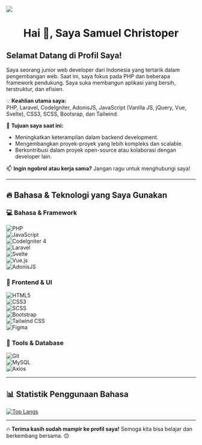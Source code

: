 ![](https://komarev.com/ghpvc/?username=Samuel-08&style=for-the-badge)

<h1 align="center">Hai 👋, Saya Samuel Christoper</h1>

## Selamat Datang di Profil Saya!

Saya seorang junior web developer dari Indonesia yang tertarik dalam pengembangan web. Saat ini, saya fokus pada PHP dan beberapa framework pendukung. Saya suka membangun aplikasi yang bersih, terstruktur, dan efisien.  

💡 **Keahlian utama saya:**  
PHP, Laravel, CodeIgniter, AdonisJS, JavaScript (Vanilla JS, jQuery, Vue, Svelte), CSS3, SCSS, Bootsrap, dan Tailwind.  

🚀 **Tujuan saya saat ini:**  
- Meningkatkan keterampilan dalam backend development.  
- Mengembangkan proyek-proyek yang lebih kompleks dan scalable.  
- Berkontribusi dalam proyek open-source atau kolaborasi dengan developer lain.  

📫 **Ingin ngobrol atau kerja sama?** Jangan ragu untuk menghubungi saya!  

---

## 🔥 Bahasa & Teknologi yang Saya Gunakan  

### 💻 **Bahasa & Framework**
![PHP](https://img.shields.io/badge/PHP-777BB4?style=for-the-badge&logo=php&logoColor=white)  
![JavaScript](https://img.shields.io/badge/JavaScript-F7DF1E?style=for-the-badge&logo=javascript&logoColor=black)  
![CodeIgniter 4](https://img.shields.io/badge/CodeIgniter_4-EF4223?style=for-the-badge&logo=codeigniter&logoColor=white)  
![Laravel](https://img.shields.io/badge/Laravel-FF2D20?style=for-the-badge&logo=laravel&logoColor=white)  
![Svelte](https://img.shields.io/badge/Svelte-FF3E00?style=for-the-badge&logo=svelte&logoColor=white)  
![Vue.js](https://img.shields.io/badge/Vue.js-4FC08D?style=for-the-badge&logo=vuedotjs&logoColor=white)  
![AdonisJS](https://img.shields.io/badge/AdonisJS-220052?style=for-the-badge&logo=adonisjs&logoColor=white)  


### 🎨 **Frontend & UI**
![HTML5](https://img.shields.io/badge/HTML5-E34F26?style=for-the-badge&logo=html5&logoColor=white)  
![CSS3](https://img.shields.io/badge/CSS3-1572B6?style=for-the-badge&logo=css3&logoColor=white)  
![SCSS](https://img.shields.io/badge/SCSS-CC6699?style=for-the-badge&logo=sass&logoColor=white)  
![Bootstrap](https://img.shields.io/badge/Bootstrap-563D7C?style=for-the-badge&logo=bootstrap&logoColor=white)  
![Tailwind CSS](https://img.shields.io/badge/Tailwind_CSS-38B2AC?style=for-the-badge&logo=tailwind-css&logoColor=white)  
![Figma](https://img.shields.io/badge/Figma-F24E1E?style=for-the-badge&logo=figma&logoColor=white)  

### 🔧 **Tools & Database**
![Git](https://img.shields.io/badge/Git-F05032?style=for-the-badge&logo=git&logoColor=white)  
![MySQL](https://img.shields.io/badge/MySQL-4479A1?style=for-the-badge&logo=mysql&logoColor=white)  
![Axios](https://img.shields.io/badge/Axios-671DD3?style=for-the-badge&logo=axios&logoColor=white)  


---

## 📊 Statistik Penggunaan Bahasa  
[![Top Langs](https://github-readme-stats.vercel.app/api/top-langs/?username=Samuel-08&theme=holi&layout=donut)](https://github.com/Samuel-08)  

---

🔥  **Terima kasih sudah mampir ke profil saya!** Semoga kita bisa belajar dan berkembang bersama. 😊
